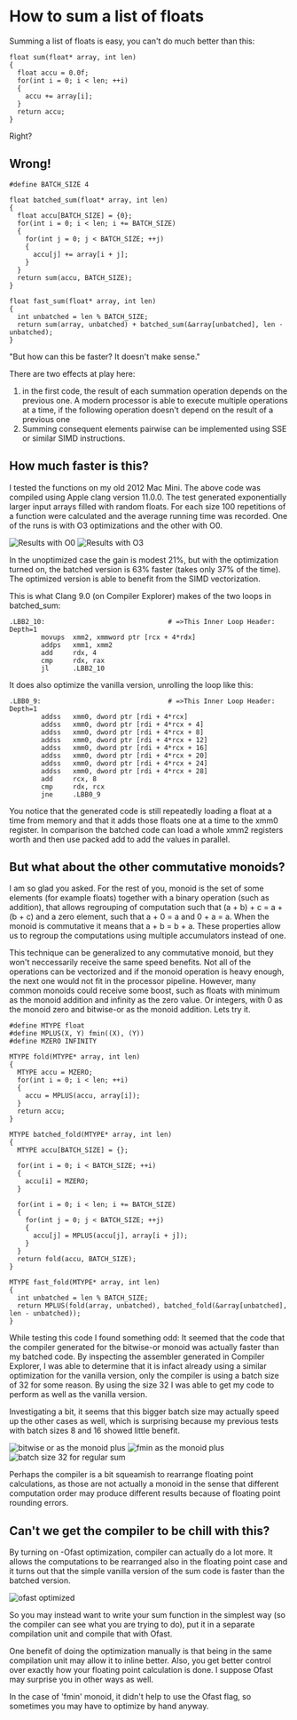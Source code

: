 How to sum a list of floats
=============================

Summing a list of floats is easy, you can't do much better than this:

~~~
float sum(float* array, int len)
{
  float accu = 0.0f;
  for(int i = 0; i < len; ++i)
  {
    accu += array[i];
  }
  return accu;
}
~~~

Right?

Wrong!
--------
~~~
#define BATCH_SIZE 4 

float batched_sum(float* array, int len)
{
  float accu[BATCH_SIZE] = {0};
  for(int i = 0; i < len; i += BATCH_SIZE)
  {
    for(int j = 0; j < BATCH_SIZE; ++j)
    {
      accu[j] += array[i + j];
    }
  }
  return sum(accu, BATCH_SIZE);
}

float fast_sum(float* array, int len)
{
  int unbatched = len % BATCH_SIZE;
  return sum(array, unbatched) + batched_sum(&array[unbatched], len - unbatched);
}
~~~

"But how can this be faster? It doesn't make sense."

There are two effects at play here: 
  1) in the first code, the result of each summation operation depends on the previous one.
     A modern processor is able to execute multiple operations at a time, if the following operation doesn't depend on the result of a previous one
  2) Summing consequent elements pairwise can be implemented using SSE or similar SIMD instructions. 

How much faster is this?
--------------------------
I tested the functions on my old 2012 Mac Mini. The above code was compiled using Apple clang version 11.0.0.
The test generated exponentially larger input arrays filled with random floats. For each size 100 repetitions of a function
were calculated and the average running time was recorded. One of the runs is with O3 optimizations and the other with O0.

![Results with O0](images/O0.png)
![Results with O3](images/O3.png)

In the unoptimized case the gain is modest 21%, but with the optimization turned on, the batched version is 63% faster (takes only 37% of the time). The optimized version is able to benefit from the SIMD vectorization.

This is what Clang 9.0 (on Compiler Explorer) makes of the two loops in batched_sum:
~~~
.LBB2_10:                               # =>This Inner Loop Header: Depth=1
        movups  xmm2, xmmword ptr [rcx + 4*rdx]
        addps   xmm1, xmm2
        add     rdx, 4
        cmp     rdx, rax
        jl      .LBB2_10
~~~

It does also optimize the vanilla version, unrolling the loop like this:
~~~
.LBB0_9:                                # =>This Inner Loop Header: Depth=1
        addss   xmm0, dword ptr [rdi + 4*rcx]
        addss   xmm0, dword ptr [rdi + 4*rcx + 4]
        addss   xmm0, dword ptr [rdi + 4*rcx + 8]
        addss   xmm0, dword ptr [rdi + 4*rcx + 12]
        addss   xmm0, dword ptr [rdi + 4*rcx + 16]
        addss   xmm0, dword ptr [rdi + 4*rcx + 20]
        addss   xmm0, dword ptr [rdi + 4*rcx + 24]
        addss   xmm0, dword ptr [rdi + 4*rcx + 28]
        add     rcx, 8
        cmp     rdx, rcx
        jne     .LBB0_9
~~~
You notice that the generated code is still repeatedly loading a float at a time from memory and that it adds those floats one at a time to the xmm0 register. In comparison the batched code can load a whole xmm2 registers worth and then use packed add to add the values in parallel. 


But what about the other commutative monoids?
----------------------------------------------
I am so glad you asked. For the rest of you, monoid is the set of some elements (for example floats) together with a binary operation (such as addition), that allows regrouping of computation such that (a + b) + c = a + (b + c) and a zero element, such that a + 0 = a and 0 + a = a. When the monoid is commutative it means that a + b = b + a. These properties allow us to regroup the computations using multiple accumulators instead of one.

This technique can be generalized to any commutative monoid, but they won't neccessarily receive the same speed benefits. Not all of the operations can be vectorized and if the monoid operation is heavy enough, the next one would not fit in the processor pipeline. However, many common monoids could receive some boost, such as floats with minimum as the monoid addition and infinity as the zero value. Or integers, with 0 as the monoid zero and bitwise-or as the monoid addition. Lets try it.

~~~
#define MTYPE float
#define MPLUS(X, Y) fmin((X), (Y))
#define MZERO INFINITY

MTYPE fold(MTYPE* array, int len)
{
  MTYPE accu = MZERO;
  for(int i = 0; i < len; ++i)
  {
    accu = MPLUS(accu, array[i]);
  }
  return accu;
}

MTYPE batched_fold(MTYPE* array, int len)
{
  MTYPE accu[BATCH_SIZE] = {};

  for(int i = 0; i < BATCH_SIZE; ++i)
  {
    accu[i] = MZERO;
  }

  for(int i = 0; i < len; i += BATCH_SIZE)
  {
    for(int j = 0; j < BATCH_SIZE; ++j)
    {
      accu[j] = MPLUS(accu[j], array[i + j]);
    }
  }
  return fold(accu, BATCH_SIZE);
}

MTYPE fast_fold(MTYPE* array, int len)
{
  int unbatched = len % BATCH_SIZE;
  return MPLUS(fold(array, unbatched), batched_fold(&array[unbatched], len - unbatched));
}
~~~

While testing this code I found something odd: It seemed that the code that the compiler generated for the bitwise-or monoid was actually faster than my batched code. By inspecting the assembler generated in Compiler Explorer, I was able to determine that it is infact already using a similar optimization for the vanilla version, only the compiler is using a batch size of 32 for some reason. By using the size 32 I was able to get my code to perform as well as the vanilla version. 

Investigating a bit, it seems that this bigger batch size may actually speed up the other cases as well, which is surprising because my previous tests with batch sizes 8 and 16 showed little benefit.

![bitwise or as the monoid plus](images/bitor.png)
![fmin as the monoid plus](images/fmin2.png)
![batch size 32 for regular sum](images/sum32.png)

Perhaps the compiler is a bit squeamish to rearrange floating point calculations, as those are not actually a monoid in the sense that different computation order may produce different results because of floating point rounding errors. 

Can't we get the compiler to be chill with this?
------------------------------------------------
By turning on -Ofast optimization, compiler can actually do a lot more. It allows the computations to be rearranged also in the floating point case and it turns out that the simple vanilla version of the sum code is faster than the batched version.

![ofast optimized](images/Ofast.png)

So you may instead want to write your sum function in the simplest way (so the compiler can see what you are trying to do), put it in a separate compilation unit and compile that with Ofast.

One benefit of doing the optimization manually is that being in the same compilation unit may allow it to inline better. Also, you get better control over exactly how your floating point calculation is done. I suppose Ofast may surprise you in other ways as well.

In the case of 'fmin' monoid, it didn't help to use the Ofast flag, so sometimes you may have to optimize by hand anyway.

